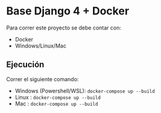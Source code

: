 # Base Django 4 + Docker

Para correr este proyecto se debe contar con:
* Docker 
* Windows/Linux/Mac

## Ejecución

Correr el siguiente comando:

* Windows (Powershell/WSL): `docker-compose up --build`
* Linux : `docker-compose up --build`
* Mac : `docker-compose up --build`
